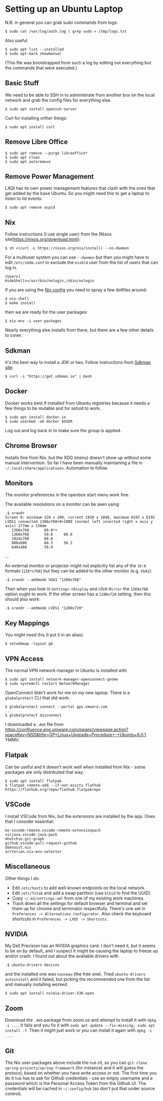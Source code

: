 # Setting up an Ubuntu Laptop

N.B. in general you can grab sudo commands from logs:

    $ sudo cat /var/log/auth.log | grep sudo > /tmp/logs.txt

Also useful

    $ sudo apt list --installed
    $ sudo apt-mark showmanual

(This file was bootstrapped from such a log by editing out everything
but the commands that were executed.)

## Basic Stuff

We need to be able to SSH in to administrate from another box on the local network and grab the config files for everything else.

    $ sudo apt install openssh-server

Curl for installing orther things:

    $ sudo apt install curl

## Remove Libre Office

    $ sudo apt remove --purge libreoffice*
    $ sudo apt clean
    $ sudo apt autoremove

## Remove Power Management

LXQt has its own power management features that clash with the ones that get added by the base Ubuntu. So you might need this to get a laptop to listen to lid events:

    $ sudo apt remove acpid

## Nix

Follow instructions (I use single user) from the [Nixos site]https://nixos.org/download.html):

    $ sh <(curl -L https://nixos.org/nix/install) --no-daemon

For a multiuser system you can use `--daemon` but then you might have to edit `/etc/sddm.conf` to exclude the `nixbld` user from the list of users that can log in.

```
[Users]
HideShells=/usr/bin/nologin,/sbin/nologin
```

If you are using the [Nix config](https://github.com/dsyer/nix-config) you need to spray a few dotfiles around:

    $ nix-shell
    $ make install

then we are ready for the user packages:

    $ nix-env -i user-packages

Nearly everything else installs from there, but there are a few other details to cover.

## Sdkman

It's the best way to install a JDK or two. Follow instructions from [Sdkman site](https://sdkman.io/install):

    $ curl -s "https://get.sdkman.io" | bash

## Docker

Docker works best if installed from Ubuntu registries because it needs a few things to be mutable and for setuid to work.

    $ sudo apt install docker.io
    $ sudo usermod -aG docker $USER

Log out and log back in to make sure the group is applied.

## Chrome Browser

Installs fine from Nix, but the XDG (menu) doesn't show up without some manual intervention. So far I have been manually maintaining a file in `~/.local/share/applications`. Automation to follow.

## Monitors

The monitor preferences in the openbox start menu work fine.

The available resolutions on a monitor can be seen using

    .$ xrandr
    Screen 0: minimum 320 x 200, current 1920 x 1848, maximum 8192 x 8192
    LVDS1 connected 1366x768+0+1080 (normal left inverted right x axis y axis) 277mm x 156mm
       1366x768       60.0*+
       1360x768       59.8     60.0  
       1024x768       60.0  
       800x600        60.3     56.2  
       640x480        59.9  
   ...
    
An external monitor or projector might not explicitly list any of the
`16:9` formats (`136*x768`) but they can be added to the other monitor
(e.g. `VGA1`):

    .$ xrandr --addmode VGA1 "1360x768"
    
Then when you look in `Settings->Display` and click `Mirror` the
`1360x768` option ought to work.  If the other screen has a `1280x720`
setting, then this should also work:

    .$ xrandr --addmode LVDS1 "1280x720"

## Key Mappings

You might need this (I put it in an alias):

    $ setxkbmap -layout gb


## VPN Access

The normal VPN network manager in Ubuntu is installed with 

    $ sudo apt install network-manager-openconnect-gnome
    $ sudo systemctl restart NetworkManager

OpenConnect didn't work for me on my new laptop. There is a `globalprotect` CLI that did work:

```
$ globalprotect connect --portal gpu.vmware.com
...
$ globalprotect disconnect
```

I downloaded a `.deb` file from https://confluence.eng.vmware.com/pages/viewpage.action?spaceKey=NSD&title=GP+Linux+Upgrade+Procedure+-+Ubuntu+6.0.1. YMMV.

## Flatpak

Can be useful and it doesn't work well when installed from Nix - some packages are only distributed that way.

    $ sudo apt install flatpak
    $ flatpak remote-add --if-not-exists flathub https://flathub.org/repo/flathub.flatpakrepo

## VSCode

I install VSCode from Nix, but the extensions are installed by the app. Ones that I consider essential:

    ms-vscode-remote.vscode-remote-extensionpack
    vscjava.vscode-java-pack
    mhutchie.git-graph
    github.vscode-pull-request-github
    bbenoist.nix
    arrterian.nix-env-selector

## Miscellaneous

Other things I do:

* Edit `/etc/hosts` to add well-known endpoints on the local network.
* Edit `/etc/fstab` and add a swap partition (use `blkid` to find the UUID).
* Copy `~/.m2/settings.xml` from one of my existing work machines.
* Track down all the settings for default browser and terminal and set them up for chrome and terminator respectfully. There's one set in `Preferences -> Alternatives Configurator`. Also check the keyboard shortcuts in `Preferences -> LXQt -> Shortcuts`.

## NVIDIA

My Dell Precision has an NVIDIA graphics card. I don't need it, but it seems to be on by default, and I suspect it might be causing the laptop to freeze up and/or crash. I found out about the available drivers with

    .$ ubuntu-drivers devices

and the installed one was `nouveau` (the free one). Tried `ubuntu-drivers autoinstall` and it failed, but picking the recommended one from the list and manually installing worked:

    $ sudo apt install nvidia-driver-530-open

## Zoom

Download the `.deb` package from zoom.us and attempt to install it with `dpkg -i ...`. It fails and you fix it with `sudo apt update --fix-missing; sudo apt install -f`. Then it might just work or you can install it again with `dpkg -i ...`.

## Git

The Nix user-packages above include the `hub` cli, so you can `git clone spring-projects/spring-framework` (for instance) and it will guess the protocol, based on whether you have write access or not. The first time you do it `hub` has to ask for Github credentials - use an empty username and a password which is the Personal Access Token from the Github UI. The credentials will be cached in `~/.config/hub` (so don't put that under source control).